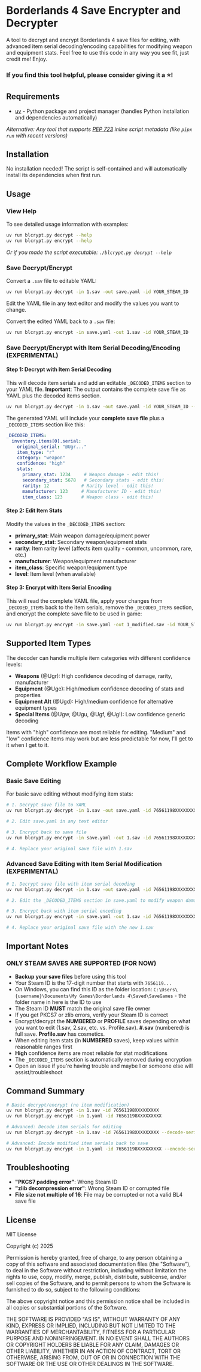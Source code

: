 # Borderlands 4 Save Encrypter and Decrypter

A tool to decrypt and encrypt Borderlands 4 save files for editing, with advanced item serial decoding/encoding capabilities for modifying weapon and equipment stats. Feel free to use this code in any way you see fit, just credit me! Enjoy.

### If you find this tool helpful, please consider giving it a ⭐!

## Requirements

- [uv](https://docs.astral.sh/uv/getting-started/installation/) - Python package and project manager (handles Python installation and dependencies automatically)

*Alternative: Any tool that supports [PEP 723](https://peps.python.org/pep-0723/) inline script metadata (like `pipx run` with recent versions)*

## Installation

No installation needed! The script is self-contained and will automatically install its dependencies when first run.

## Usage

### View Help

To see detailed usage information with examples:

```bash
uv run blcrypt.py decrypt --help
uv run blcrypt.py encrypt --help
```

*Or if you made the script executable: `./blcrypt.py decrypt --help`*

### Save Decrypt/Encrypt 

Convert a `.sav` file to editable YAML:

```bash
uv run blcrypt.py decrypt -in 1.sav -out save.yaml -id YOUR_STEAM_ID
```

Edit the YAML file in any text editor and modify the values you want to change.

Convert the edited YAML back to a `.sav` file:

```bash
uv run blcrypt.py encrypt -in save.yaml -out 1.sav -id YOUR_STEAM_ID
```

### Save Decrypt/Encrypt with Item Serial Decoding/Encoding (EXPERIMENTAL)

#### Step 1: Decrypt with Item Serial Decoding 

This will decode item serials and add an editable `_DECODED_ITEMS` section to your YAML file. **Important**: The output contains the complete save file as YAML plus the decoded items section.

```bash
uv run blcrypt.py decrypt -in 1.sav -out save.yaml -id YOUR_STEAM_ID --decode-serials
```

The generated YAML will include your **complete save file** plus a `_DECODED_ITEMS` section like this:

```yaml
_DECODED_ITEMS:
  inventory.items[0].serial:
    original_serial: "@Ugr..."
    item_type: "r"
    category: "weapon"
    confidence: "high"
    stats:
      primary_stat: 1234     # Weapon damage - edit this!
      secondary_stat: 5678   # Secondary stats - edit this!
      rarity: 12            # Rarity level - edit this!
      manufacturer: 123     # Manufacturer ID - edit this!
      item_class: 123       # Weapon class - edit this!
```

#### Step 2: Edit Item Stats

Modify the values in the `_DECODED_ITEMS` section:
- **primary_stat**: Main weapon damage/equipment power
- **secondary_stat**: Secondary weapon/equipment stats
- **rarity**: Item rarity level (affects item quality - common, uncommon, rare, etc.)
- **manufacturer**: Weapon/equipment manufacturer
- **item_class**: Specific weapon/equipment type
- **level**: Item level (when available)

#### Step 3: Encrypt with Item Serial Encoding

This will read the complete YAML file, apply your changes from `_DECODED_ITEMS` back to the item serials, remove the `_DECODED_ITEMS` section, and encrypt the complete save file to be used in game:

```bash
uv run blcrypt.py encrypt -in save.yaml -out 1_modified.sav -id YOUR_STEAM_ID --encode-serials
```

## Supported Item Types

The decoder can handle multiple item categories with different confidence levels:

- **Weapons** (@Ugr): High confidence decoding of damage, rarity, manufacturer
- **Equipment** (@Uge): High/medium confidence decoding of stats and properties
- **Equipment Alt** (@Ugd): High/medium confidence for alternative equipment types
- **Special Items** (@Ugw, @Ugu, @Ugf, @Ug!): Low confidence generic decoding

Items with "high" confidence are most reliable for editing. "Medium" and "low" confidence items may work but are less predictable for now, I'll get to it when I get to it.

## Complete Workflow Example

### Basic Save Editing

For basic save editing without modifying item stats:

```bash
# 1. Decrypt save file to YAML
uv run blcrypt.py decrypt -in 1.sav -out save.yaml -id 76561198XXXXXXXXX

# 2. Edit save.yaml in any text editor

# 3. Encrypt back to save file
uv run blcrypt.py encrypt -in save.yaml -out 1.sav -id 76561198XXXXXXXXX

# 4. Replace your original save file with 1.sav
```

### Advanced Save Editing with Item Serial Modification (EXPERIMENTAL)

```bash
# 1. Decrypt save file with item serial decoding
uv run blcrypt.py decrypt -in 1.sav -out save.yaml -id 76561198XXXXXXXXX --decode-serials

# 2. Edit the _DECODED_ITEMS section in save.yaml to modify weapon damage, rarity, etc.

# 3. Encrypt back with item serial encoding
uv run blcrypt.py encrypt -in save.yaml -out 1.sav -id 76561198XXXXXXXXX --encode-serials

# 4. Replace your original save file with the new 1.sav
```

## Important Notes

### ONLY STEAM SAVES ARE SUPPORTED (FOR NOW)

- **Backup your save files** before using this tool
- Your Steam ID is the 17-digit number that starts with `7656119...`
- On Windows, you can find this ID as the folder location: `C:\Users\{username}\Documents\My Games\Borderlands 4\Saved\SaveGames` - the folder name in here is the ID to use
- The Steam ID **MUST** match the original save file owner
- If you get PKCS7 or zlib errors, verify your Steam ID is correct
- Encrypt/decrypt the **NUMBERED** or **PROFILE** saves depending on what you want to edit (1.sav, 2.sav, etc. vs. Profile.sav). **#.sav** (numbered) is full save. **Profile.sav** has cosmetics.
- When editing item stats (in **NUMBERED** saves), keep values within reasonable ranges first
- **High** confidence items are most reliable for stat modifications
- The `_DECODED_ITEMS` section is automatically removed during encryption
- Open an issue if you're having trouble and maybe I or someone else will assist/troubleshoot

## Command Summary

```bash
# Basic decrypt/encrypt (no item modification)
uv run blcrypt.py decrypt -in 1.sav -id 76561198XXXXXXXXX
uv run blcrypt.py encrypt -in 1.yaml -id 76561198XXXXXXXXX

# Advanced: Decode item serials for editing
uv run blcrypt.py decrypt -in 1.sav -id 76561198XXXXXXXXX --decode-serials

# Advanced: Encode modified item serials back to save
uv run blcrypt.py encrypt -in 1.yaml -id 76561198XXXXXXXXX --encode-serials
```

## Troubleshooting

- **"PKCS7 padding error"**: Wrong Steam ID
- **"zlib decompression error"**: Wrong Steam ID or corrupted file
- **File size not multiple of 16**: File may be corrupted or not a valid BL4 save file

## License

MIT License

Copyright (c) 2025

Permission is hereby granted, free of charge, to any person obtaining a copy
of this software and associated documentation files (the "Software"), to deal
in the Software without restriction, including without limitation the rights
to use, copy, modify, merge, publish, distribute, sublicense, and/or sell
copies of the Software, and to permit persons to whom the Software is
furnished to do so, subject to the following conditions:

The above copyright notice and this permission notice shall be included in all
copies or substantial portions of the Software.

THE SOFTWARE IS PROVIDED "AS IS", WITHOUT WARRANTY OF ANY KIND, EXPRESS OR
IMPLIED, INCLUDING BUT NOT LIMITED TO THE WARRANTIES OF MERCHANTABILITY,
FITNESS FOR A PARTICULAR PURPOSE AND NONINFRINGEMENT. IN NO EVENT SHALL THE
AUTHORS OR COPYRIGHT HOLDERS BE LIABLE FOR ANY CLAIM, DAMAGES OR OTHER
LIABILITY, WHETHER IN AN ACTION OF CONTRACT, TORT OR OTHERWISE, ARISING FROM,
OUT OF OR IN CONNECTION WITH THE SOFTWARE OR THE USE OR OTHER DEALINGS IN THE
SOFTWARE.








